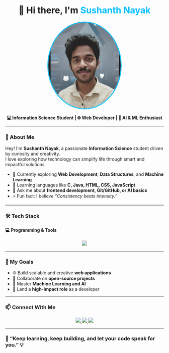 <h1 align="center">👋 Hi there, I'm <span style="color:#00BFFF;">Sushanth Nayak</span></h1>

<p align="center">
  <img src="photo.jpg" alt="Sushanth" width="230" style="border-radius:50%; border:3px solid #00BFFF;">
</p>

<p align="center">
  <b>💻 Information Science Student | 🌐 Web Developer | 🤖 AI & ML Enthusiast</b>
</p>

---

### 🚀 About Me  
Hey! I'm **Sushanth Nayak**, a passionate **Information Science** student driven by curiosity and creativity.  
I love exploring how technology can simplify life through smart and impactful solutions.

- 🌱 Currently exploring **Web Development**, **Data Structures**, and **Machine Learning**  
- 🧠 Learning languages like **C, Java, HTML, CSS, JavaScript**  
- 💬 Ask me about **frontend development, Git/GitHub, or AI basics**  
- ⚡ Fun fact: I believe *“Consistency beats intensity.”*

---

### 🛠️ Tech Stack  

#### 💻 Programming & Tools  
<p align="center">
  <img src="https://skillicons.dev/icons?i=c,java,html,css,js,git,github,vscode" />
</p>

---

### 🎯 My Goals  
- 🌐 Build scalable and creative **web applications**  
- 🤝 Collaborate on **open-source projects**  
- 🧩 Master **Machine Learning and AI**  
- 💼 Land a **high-impact role** as a developer  

---

### 📫 Connect With Me  
<p align="center">
  <a href="mailto:sushanthsushanth145@gmail.com">
    <img src="https://img.shields.io/badge/Gmail-D14836?style=for-the-badge&logo=gmail&logoColor=white" />
  </a>
  <a href="https://www.linkedin.com/in/sushanth-nayak-92140a350" target="_blank">
    <img src="https://img.shields.io/badge/LinkedIn-0077b5?style=for-the-badge&logo=linkedin&logoColor=white" />
  </a>
  <a href="https://github.com/Sushanthnayak-eng" target="_blank">
    <img src="https://img.shields.io/badge/GitHub-100000?style=for-the-badge&logo=github&logoColor=white" />
  </a>
</p>

---

### 🧭 “Keep learning, keep building, and let your code speak for you.” 💡

